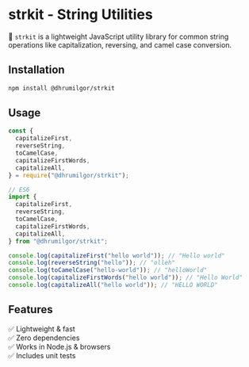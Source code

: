 # strkit - String Utilities

🚀 `strkit` is a lightweight JavaScript utility library for common string operations like capitalization, reversing, and camel case conversion.

## Installation

```sh
npm install @dhrumilgor/strkit
```

## Usage

```javascript
const {
  capitalizeFirst,
  reverseString,
  toCamelCase,
  capitalizeFirstWords,
  capitalizeAll,
} = require("@dhrumilgor/strkit");

// ES6
import {
  capitalizeFirst,
  reverseString,
  toCamelCase,
  capitalizeFirstWords,
  capitalizeAll,
} from "@dhrumilgor/strkit";

console.log(capitalizeFirst("hello world")); // "Hello world"
console.log(reverseString("hello")); // "olleh"
console.log(toCamelCase("hello-world")); // "helloWorld"
console.log(capitalizeFirstWords("hello world")); // "Hello World"
console.log(capitalizeAll("hello world")); // "HELLO WORLD"
```

## Features

✅ Lightweight & fast  
✅ Zero dependencies  
✅ Works in Node.js & browsers  
✅ Includes unit tests
